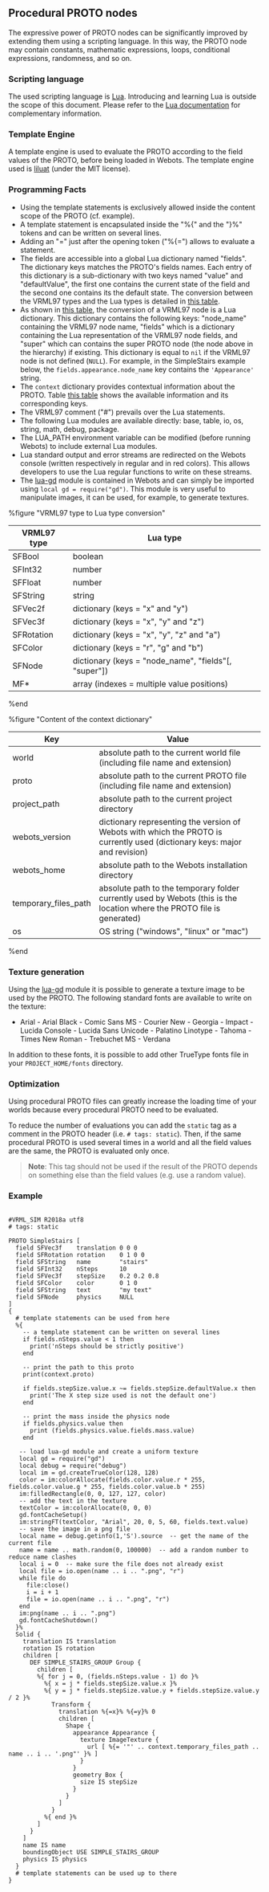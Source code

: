 ## Procedural PROTO nodes

The expressive power of PROTO nodes can be significantly improved by extending them using a scripting language.
In this way, the PROTO node may contain constants, mathematic expressions, loops, conditional expressions, randomness, and so on.

### Scripting language

The used scripting language is [Lua](http://www.lua.org).
Introducing and learning Lua is outside the scope of this document.
Please refer to the [Lua documentation](http://www.lua.org/docs.html) for complementary information.

### Template Engine

A template engine is used to evaluate the PROTO according to the field values of the PROTO, before being loaded in Webots.
The template engine used is [liluat](https://github.com/FSMaxB/liluat) (under the MIT license).

### Programming Facts

- Using the template statements is exclusively allowed inside the content scope of
the PROTO (cf. example).
- A template statement is encapsulated inside the "%{" and the "}%" tokens and can
be written on several lines.
- Adding an "=" just after the opening token ("%{=") allows to evaluate a
statement.
- The fields are accessible into a global Lua dictionary named "fields". The
dictionary keys matches the PROTO's fields names. Each entry of this dictionary
is a sub-dictionary with two keys named "value" and "defaultValue", the first
one contains the current state of the field and the second one contains its the
default state. The conversion between the VRML97 types and the Lua types is
detailed in [this table](#vrml-type-to-lua-type-conversion).
- As shown in [this table](#vrml-type-to-lua-type-conversion), the conversion of a
VRML97 node is a Lua dictionary. This dictionary contains the following keys:
"node\_name" containing the VRML97 node name, "fields" which is a dictionary
containing the Lua representation of the VRML97 node fields, and "super" which can
contains the super PROTO node (the node above in the hierarchy) if existing.
This dictionary is equal to `nil` if the VRML97 node is not defined (`NULL`). For
example, in the SimpleStairs example below, the `fields.appearance.node_name`
key contains the `'Appearance'` string.
- The `context` dictionary provides contextual information about the PROTO. Table
[this table](#content-of-the-context-dictionary) shows the available information
and its corresponding keys.
- The VRML97 comment ("#") prevails over the Lua statements.
- The following Lua modules are available directly: base, table, io, os, string,
math, debug, package.
- The LUA\_PATH environment variable can be modified (before running Webots) to
include external Lua modules.
- Lua standard output and error streams are redirected on the Webots console
(written respectively in regular and in red colors). This allows developers to
use the Lua regular functions to write on these streams.
- The [lua-gd](http://ittner.github.io/lua-gd) module is contained in Webots and can simply be imported using `local gd = require("gd")`. This module is very useful to manipulate images, it can be used, for example, to generate textures.

%figure "VRML97 type to Lua type conversion"

| VRML97 type  | Lua type                                              |
| ------------ | ----------------------------------------------------- |
| SFBool       | boolean                                               |
| SFInt32      | number                                                |
| SFFloat      | number                                                |
| SFString     | string                                                |
| SFVec2f      | dictionary (keys = "x" and "y")                       |
| SFVec3f      | dictionary (keys = "x", "y" and "z")                  |
| SFRotation   | dictionary (keys = "x", "y", "z" and "a")             |
| SFColor      | dictionary (keys = "r", "g" and "b")                  |
| SFNode       | dictionary (keys = "node\_name", "fields"[, "super"]) |
| MF*          | array (indexes = multiple value positions)            |

%end

%figure "Content of the context dictionary"

| Key                     | Value                                                                                                                                |
| ----------------------- | ------------------------------------------------------------------------------------------------------------------------------------ |
| world                   | absolute path to the current world file (including file name and extension)                                                          |
| proto                   | absolute path to the current PROTO file (including file name and extension)                                                          |
| project\_path           | absolute path to the current project directory                                                                                       |
| webots\_version         | dictionary representing the version of Webots with which the PROTO is currently used (dictionary keys: major and revision)           |
| webots\_home            | absolute path to the Webots installation directory                                                                                   |
| temporary\_files\_path  | absolute path to the temporary folder currently used by Webots (this is the location where the PROTO file is generated)              |
| os                      | OS string ("windows", "linux" or "mac")                                                                                              |

%end

### Texture generation

Using the [lua-gd](http://ittner.github.io/lua-gd) module it is possible to generate a texture image to be used by the PROTO.
The following standard fonts are available to write on the texture:

 - Arial  - Arial Black  - Comic Sans MS  - Courier New  - Georgia  - Impact  - Lucida Console  - Lucida Sans Unicode  - Palatino Linotype  - Tahoma  - Times New Roman  - Trebuchet MS  - Verdana

In addition to these fonts, it is possible to add other TrueType fonts file in your `PROJECT_HOME/fonts` directory.

### Optimization

Using procedural PROTO files can greatly increase the loading time of your worlds because every procedural PROTO need to be evaluated.

To reduce the number of evaluations you can add the `static` tag as a comment in the PROTO header (i.e. `# tags: static`).
Then, if the same procedural PROTO is used several times in a world and all the field values are the same, the PROTO is evaluated only once.
> **Note**: This tag should not be used if the result of the PROTO depends on something else than the field values (e.g.
use a random value).

### Example

```

#VRML_SIM R2018a utf8
# tags: static

PROTO SimpleStairs [
  field SFVec3f    translation 0 0 0
  field SFRotation rotation    0 1 0 0
  field SFString   name        "stairs"
  field SFInt32    nSteps      10
  field SFVec3f    stepSize    0.2 0.2 0.8
  field SFColor    color       0 1 0
  field SFString   text        "my text"
  field SFNode     physics     NULL
]
{
  # template statements can be used from here
  %{
    -- a template statement can be written on several lines
    if fields.nSteps.value < 1 then
      print('nSteps should be strictly positive')
    end

    -- print the path to this proto
    print(context.proto)

    if fields.stepSize.value.x ~= fields.stepSize.defaultValue.x then
      print('The X step size used is not the default one')
    end

    -- print the mass inside the physics node
    if fields.physics.value then
      print (fields.physics.value.fields.mass.value)
    end

   -- load lua-gd module and create a uniform texture
   local gd = require("gd")
   local debug = require("debug")
   local im = gd.createTrueColor(128, 128)
   color = im:colorAllocate(fields.color.value.r * 255, fields.color.value.g * 255, fields.color.value.b * 255)
   im:filledRectangle(0, 0, 127, 127, color)
   -- add the text in the texture
   textColor = im:colorAllocate(0, 0, 0)
   gd.fontCacheSetup()
   im:stringFT(textColor, "Arial", 20, 0, 5, 60, fields.text.value)
   -- save the image in a png file
   local name = debug.getinfo(1,'S').source  -- get the name of the current file
   name = name .. math.random(0, 100000)  -- add a random number to reduce name clashes
   local i = 0  -- make sure the file does not already exist
   local file = io.open(name .. i .. ".png", "r")
   while file do
     file:close()
     i = i + 1
     file = io.open(name .. i .. ".png", "r")
   end
   im:png(name .. i .. ".png")
   gd.fontCacheShutdown()
  }%
  Solid {
    translation IS translation
    rotation IS rotation
    children [
      DEF SIMPLE_STAIRS_GROUP Group {
        children [
        %{ for j = 0, (fields.nSteps.value - 1) do }%
          %{ x = j * fields.stepSize.value.x }%
          %{ y = j * fields.stepSize.value.y + fields.stepSize.value.y / 2 }%
            Transform {
              translation %{=x}% %{=y}% 0
              children [
                Shape {
                  appearance Appearance {
                    texture ImageTexture {
                      url [ %{= '"' .. context.temporary_files_path .. name .. i .. '.png"' }% ]
                    }
                  }
                  geometry Box {
                    size IS stepSize
                  }
                }
              ]
            }
          %{ end }%
        ]
      }
    ]
    name IS name
    boundingObject USE SIMPLE_STAIRS_GROUP
    physics IS physics
  }
  # template statements can be used up to there
}
```
